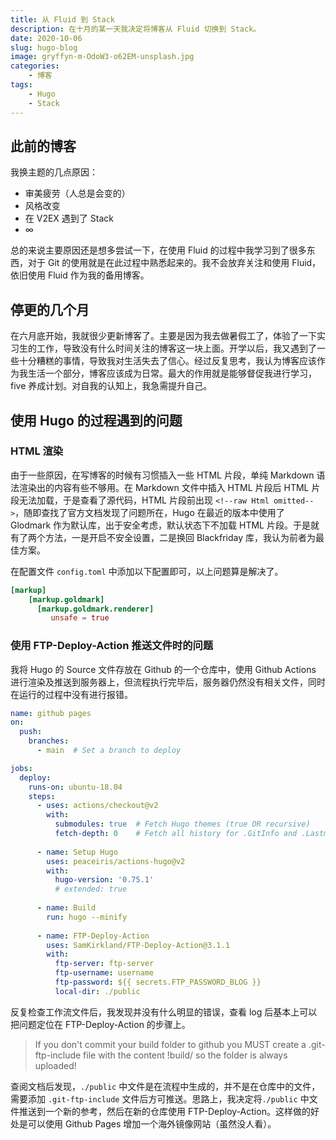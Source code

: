 ```yaml
---
title: 从 Fluid 到 Stack
description: 在十月的某一天我决定将博客从 Fluid 切换到 Stack。
date: 2020-10-06
slug: hugo-blog
image: gryffyn-m-OdoW3-o62EM-unsplash.jpg
categories:
    - 博客
tags:
    - Hugo
    - Stack
---
```

## 此前的博客

我换主题的几点原因：
- 审美疲劳（人总是会变的）
- 风格改变
- 在 V2EX 遇到了 Stack
- ∞

总的来说主要原因还是想多尝试一下，在使用 Fluid 的过程中我学习到了很多东西，对于 Git 的使用就是在此过程中熟悉起来的。我不会放弃关注和使用 Fluid，依旧使用 Fluid 作为我的备用博客。

## 停更的几个月

在六月底开始，我就很少更新博客了。主要是因为我去做暑假工了，体验了一下实习生的工作，导致没有什么时间关注的博客这一块上面。开学以后，我又遇到了一些十分糟糕的事情，导致我对生活失去了信心。经过反复思考，我认为博客应该作为我生活一个部分，博客应该成为日常。最大的作用就是能够督促我进行学习，five 养成计划。对自我的认知上，我急需提升自己。

## 使用 Hugo 的过程遇到的问题

### HTML 渲染

由于一些原因，在写博客的时候有习惯插入一些 HTML 片段，单纯 Markdown 语法渲染出的内容有些不够用。在 Markdown 文件中插入 HTML 片段后 HTML 片段无法加载，于是查看了源代码，HTML 片段前出现 `<!--raw Html omitted-->`，随即查找了官方文档发现了问题所在，Hugo 在最近的版本中使用了 Glodmark 作为默认库，出于安全考虑，默认状态下不加载 HTML 片段。于是就有了两个方法，一是开启不安全设置，二是换回 Blackfriday 库，我认为前者为最佳方案。

在配置文件 ``config.toml`` 中添加以下配置即可，以上问题算是解决了。
```toml
[markup]
    [markup.goldmark]
      [markup.goldmark.renderer]
         unsafe = true
```

### 使用 FTP-Deploy-Action 推送文件时的问题

我将 Hugo 的 Source 文件存放在 Github 的一个仓库中，使用 Github Actions 进行渲染及推送到服务器上，但流程执行完毕后，服务器仍然没有相关文件，同时在运行的过程中没有进行报错。

```yaml
name: github pages
on:
  push:
    branches:
      - main  # Set a branch to deploy

jobs:
  deploy:
    runs-on: ubuntu-18.04
    steps:
      - uses: actions/checkout@v2
        with:
          submodules: true  # Fetch Hugo themes (true OR recursive)
          fetch-depth: 0    # Fetch all history for .GitInfo and .Lastmod
      
      - name: Setup Hugo
        uses: peaceiris/actions-hugo@v2
        with:
          hugo-version: '0.75.1'
          # extended: true
      
      - name: Build
        run: hugo --minify
      
      - name: FTP-Deploy-Action
        uses: SamKirkland/FTP-Deploy-Action@3.1.1
        with:
          ftp-server: ftp-server
          ftp-username: username
          ftp-password: ${{ secrets.FTP_PASSWORD_BLOG }}
          local-dir: ./public
```

反复检查工作流文件后，我发现并没有什么明显的错误，查看 log 后基本上可以把问题定位在 FTP-Deploy-Action 的步骤上。

> If you don't commit your build folder to github you MUST create a .git-ftp-include file with the content !build/ so the folder is always uploaded!

查阅文档后发现，`./public` 中文件是在流程中生成的，并不是在仓库中的文件，需要添加 `.git-ftp-include` 文件后方可推送。思路上，我决定将`./public` 中文件推送到一个新的参考，然后在新的仓库使用 FTP-Deploy-Action。这样做的好处是可以使用 Github Pages 增加一个海外镜像网站（虽然没人看）。




